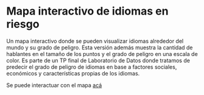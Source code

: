 # Mapa interactivo de idiomas en riesgo
Un mapa interactivo donde se pueden visualizar idiomas alrededor del mundo y su grado de peligro.
Esta versión además muestra la cantidad de hablantes en el tamaño de los puntos y el grado de peligro en una escala de color.
Es parte de un TP final de Laboratorio de Datos donde tratamos de predecir el grado de peligro de idiomas en base a factores sociales, económicos y características propias de los idiomas.

Se puede interactuar con el mapa [acá](https://ingridheuer.github.io/idiomas_riesgo_interactive/)
